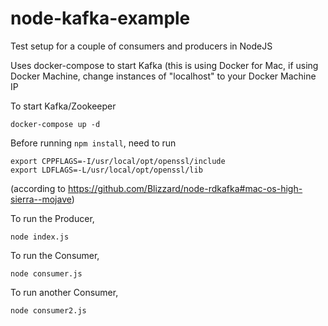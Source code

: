# node-kafka-example
Test setup for a couple of consumers and producers in NodeJS

Uses docker-compose to start Kafka (this is using Docker for Mac, if using Docker Machine, change instances of "localhost" to your Docker Machine IP

To start Kafka/Zookeeper
```
docker-compose up -d
```

Before running `npm install`, need to run 
```
export CPPFLAGS=-I/usr/local/opt/openssl/include
export LDFLAGS=-L/usr/local/opt/openssl/lib
```
(according to https://github.com/Blizzard/node-rdkafka#mac-os-high-sierra--mojave)

To run the Producer,
```
node index.js
```

To run the Consumer,
```
node consumer.js
```

To run another Consumer,
```
node consumer2.js
```
